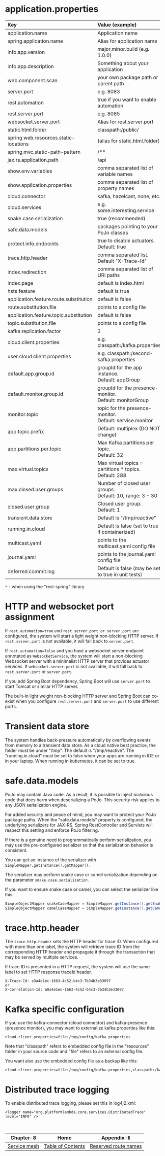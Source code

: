# application.properties

| Key                                        | Value (example)                                               | Required  |
|:-------------------------------------------|:--------------------------------------------------------------|:----------|
| application.name                           | Application name                                              | Yes       |
| spring.application.name                    | Alias for application name                                    | Yes*1     |
| info.app.version                           | major.minor.build (e.g. 1.0.0)                                | Yes       |
| info.app.description                       | Something about your application                              | Yes       |
| web.component.scan                         | your own package path or parent path                          | Yes       |
| server.port                                | e.g. 8083                                                     | Yes*1     |
| rest.automation                            | true if you want to enable automation                         | Optional  |
| rest.server.port                           | e.g. 8085                                                     | Optional  |
| websocket.server.port                      | Alias for rest.server.port                                    | Optional  |
| static.html.folder                         | classpath:/public/                                            | Yes*      |
| spring.web.resources.static-locations      | (alias for static.html.folder)                                | Yes*1     |
| spring.mvc.static-path-pattern             | /**                                                           | Yes*1     |
| jax.rs.application.path                    | /api                                                          | Optional* |
| show.env.variables                         | comma separated list of variable names                        | Optional  |
| show.application.properties                | comma separated list of property names                        | Optional  |
| cloud.connector                            | kafka, hazelcast, none, etc.                                  | Optional  |
| cloud.services                             | e.g. some.interesting.service                                 | Optional  |
| snake.case.serialization                   | true (recommended)                                            | Optional  |
| safe.data.models                           | packages pointing to your PoJo classes                        | Optional  |
| protect.info.endpoints                     | true to disable actuators. Default: true                      | Optional  |
| trace.http.header                          | comma separated list. Default "X-Trace-Id"                    | Optional  |
| index.redirection                          | comma separated list of URI paths                             | Optional* |
| index.page                                 | default is index.html                                         | Optional* |
| hsts.feature                               | default is true                                               | Optional* |
| application.feature.route.substitution     | default is false                                              | Optional  |
| route.substitution.file                    | points to a config file                                       | Optional  |
| application.feature.topic.substitution     | default is false                                              | Optional  |
| topic.substitution.file                    | points to a config file                                       | Optional  |
| kafka.replication.factor                   | 3                                                             | Kafka     |
| cloud.client.properties                    | e.g. classpath:/kafka.properties                              | Connector |
| user.cloud.client.properties               | e.g. classpath:/second-kafka.properties                       | Connector |
| default.app.group.id                       | groupId for the app instance.<br/>Default: appGroup           | Connector |
| default.monitor.group.id                   | groupId for the presence-monitor.<br/>Default: monitorGroup   | Connector |
| monitor.topic                              | topic for the presence-monitor.<br/>Default: service.monitor  | Connector |
| app.topic.prefix                           | Default: multiplex (DO NOT change)                            | Connector |
| app.partitions.per.topic                   | Max Kafka partitions per topic.<br/>Default: 32               | Connector |
| max.virtual.topics                         | Max virtual topics = partitions * topics.<br/> Default: 288   | Connector |
| max.closed.user.groups                     | Number of closed user groups. <br/>Default: 10, range: 3 - 30 | Connector |
| closed.user.group                          | Closed user group. Default: 1                                 | Connector |
| transient.data.store                       | Default is "/tmp/reactive"                                    | Optional  |
| running.in.cloud                           | Default is false (set to true if containerized)               | Optional  |
| multicast.yaml                             | points to the multicast.yaml config file                      | Optional  |
| journal.yaml                               | points to the journal.yaml config file                        | Optional  |
| deferred.commit.log                        | Default is false (may be set to true in unit tests)           | Optional  |

`*` - when using the "rest-spring" library

# HTTP and websocket port assignment

If `rest.automation=true` and `rest.server.port or server.port` are configured, the system will start
a light weight non-blocking HTTP server. If `rest.server.port` is not available, it will fall back to `server.port`.

If `rest.automation=false` and you have a websocket server endpoint annotated as `WebsocketService`, the system
will start a non-blocking Websocket server with a minimalist HTTP server that provides actuator services.
If `websocket.server.port` is not available, it will fall back to `rest.server.port` or `server.port`.

If you add Spring Boot dependency, Spring Boot will use `server.port` to start Tomcat or similar HTTP server.

The built-in light weight non-blocking HTTP server and Spring Boot can co-exist when you configure
`rest.server.port` and `server.port` to use different ports.

# Transient data store

The system handles back-pressure automatically by overflowing events from memory to a transient data store. 
As a cloud native best practice, the folder must be under "/tmp". The default is "/tmp/reactive". 
The "running.in.cloud" must be set to false when your apps are running in IDE or in your laptop. 
When running in kubernetes, it can be set to true.

# safe.data.models

PoJo may contain Java code. As a result, it is possible to inject malicious code that does harm when 
deserializing a PoJo. This security risk applies to any JSON serialization engine.

For added security and peace of mind, you may want to protect your PoJo package paths.
When the "safe.data.models" property is configured, the underlying serializers for JAX-RS, Spring RestController and 
Servlets will respect this setting and enforce PoJo filtering.

If there is a genuine need to programmatically perform serialization, you may use the pre-configured serializer 
so that the serialization behavior is consistent.

You can get an instance of the serializer with `SimpleMapper.getInstance().getMapper()`.

The serializer may perform snake case or camel serialization depending on the parameter `snake.case.serialization`.

If you want to ensure snake case or camel, you can select the serializer like this:

```java
SimpleObjectMapper snakeCaseMapper = SimpleMapper.getInstance().getSnakeCaseMapper();
SimpleObjectMapper camelCaseMapper = SimpleMapper.getInstance().getCamelCaseMapper();
```

# trace.http.header

The `trace.http.header` sets the HTTP header for trace ID. When configured with more than one label, the system will
retrieve trace ID from the corresponding HTTP header and propagate it through the transaction that may be served by 
multiple services.

If trace ID is presented in a HTTP request, the system will use the same label to set HTTP response traceId header.

```text
X-Trace-Id: a9a4e1ec-1663-4c52-b4c3-7b34b3e33697
or
X-Correlation-Id: a9a4e1ec-1663-4c52-b4c3-7b34b3e33697
```

# Kafka specific configuration

If you use the kafka-connector (cloud connector) and kafka-presence (presence monitor), you may want to 
externalize kafka.properties like this:

```properties
cloud.client.properties=file:/tmp/config/kafka.properties
```

Note that "classpath" refers to embedded config file in the "resources" folder in your source code and "file" 
refers to an external config file.

You want also use the embedded config file as a backup like this:

```properties
cloud.client.properties=file:/tmp/config/kafka.properties,classpath:/kafka.properties
```

# Distributed trace logging

To enable distributed trace logging, please set this in log4j2.xml:

```
<logger name="org.platformlambda.core.services.DistributedTrace" level="INFO" />
```
<br/>

|          Chapter-8           |                   Home                    |              Appendix-II               |
|:----------------------------:|:-----------------------------------------:|:--------------------------------------:|
| [Service mesh](CHAPTER-8.md) | [Table of Contents](TABLE-OF-CONTENTS.md) | [Reserved route names](APPENDIX-II.md) |
